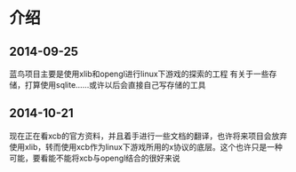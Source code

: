 介绍
===
2014-09-25
------------
蓝鸟项目主要是使用xlib和opengl进行linux下游戏的探索的工程
有关于一些存储，打算使用sqlite……或许以后会直接自己写存储的工具

2014-10-21
------------
现在正在看xcb的官方资料，并且着手进行一些文档的翻译，也许将来项目会放弃使用xlib，转而使用xcb作为linux下游戏所用的x协议的底层。这个也许只是一种可能，要看能不能将xcb与opengl结合的很好来说